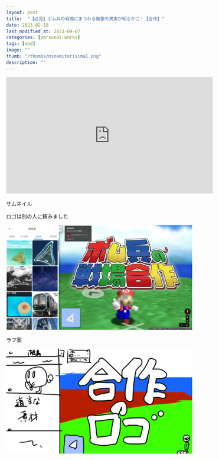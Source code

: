 ```yaml
---
layout: post
title:  "【必見】ボム兵の戦場にまつわる衝撃の真実が明らかに！【合作】"
date: 2023-02-18
last_modified_at: 2023-09-07
categories: [personal-works]
tags: [mad]
image: ""
thumb: "/thumbs/minamitorisima1.png"
description: ""
---
```


<iframe width="560" height="315" src="https://www.youtube.com/embed/gicfYiMWSzA?si=cWY4Hg_Au4yh_DTD" title="YouTube video player" frameborder="0" allow="accelerometer; autoplay; clipboard-write; encrypted-media; gyroscope; picture-in-picture; web-share" allowfullscreen></iframe>

サムネイル

ロゴは別の人に頼みました

![Alt text](/works/minamitorisima1.png)

ラフ案

![Alt text](/works/minamitorisima2.png)
